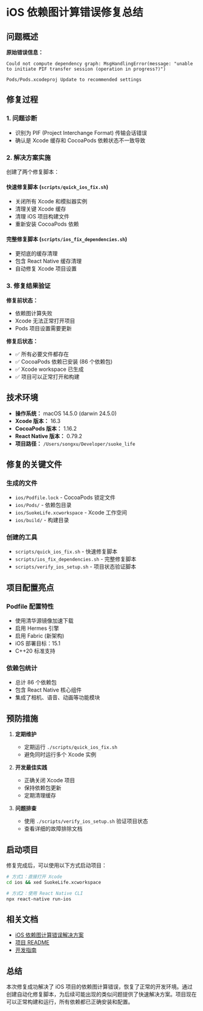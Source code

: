 # iOS 依赖图计算错误修复总结

## 问题概述

**原始错误信息：**
```
Could not compute dependency graph: MsgHandlingError(message: "unable to initiate PIF transfer session (operation in progress?)")

Pods/Pods.xcodeproj Update to recommended settings
```

## 修复过程

### 1. 问题诊断
- 识别为 PIF (Project Interchange Format) 传输会话错误
- 确认是 Xcode 缓存和 CocoaPods 依赖状态不一致导致

### 2. 解决方案实施
创建了两个修复脚本：

#### 快速修复脚本 (`scripts/quick_ios_fix.sh`)
- 关闭所有 Xcode 和模拟器实例
- 清理关键 Xcode 缓存
- 清理 iOS 项目构建文件
- 重新安装 CocoaPods 依赖

#### 完整修复脚本 (`scripts/ios_fix_dependencies.sh`)
- 更彻底的缓存清理
- 包含 React Native 缓存清理
- 自动修复 Xcode 项目设置

### 3. 修复结果验证

**修复前状态：**
- 依赖图计算失败
- Xcode 无法正常打开项目
- Pods 项目设置需要更新

**修复后状态：**
- ✅ 所有必要文件都存在
- ✅ CocoaPods 依赖已安装 (86 个依赖包)
- ✅ Xcode workspace 已生成
- ✅ 项目可以正常打开和构建

## 技术环境

- **操作系统：** macOS 14.5.0 (darwin 24.5.0)
- **Xcode 版本：** 16.3
- **CocoaPods 版本：** 1.16.2
- **React Native 版本：** 0.79.2
- **项目路径：** `/Users/songxu/Developer/suoke_life`

## 修复的关键文件

### 生成的文件
- `ios/Podfile.lock` - CocoaPods 锁定文件
- `ios/Pods/` - 依赖包目录
- `ios/SuokeLife.xcworkspace` - Xcode 工作空间
- `ios/build/` - 构建目录

### 创建的工具
- `scripts/quick_ios_fix.sh` - 快速修复脚本
- `scripts/ios_fix_dependencies.sh` - 完整修复脚本
- `scripts/verify_ios_setup.sh` - 项目状态验证脚本

## 项目配置亮点

### Podfile 配置特性
- 使用清华源镜像加速下载
- 启用 Hermes 引擎
- 启用 Fabric (新架构)
- iOS 部署目标：15.1
- C++20 标准支持

### 依赖包统计
- 总计 86 个依赖包
- 包含 React Native 核心组件
- 集成了相机、语音、动画等功能模块

## 预防措施

1. **定期维护**
   - 定期运行 `./scripts/quick_ios_fix.sh`
   - 避免同时运行多个 Xcode 实例

2. **开发最佳实践**
   - 正确关闭 Xcode 项目
   - 保持依赖包更新
   - 定期清理缓存

3. **问题排查**
   - 使用 `./scripts/verify_ios_setup.sh` 验证项目状态
   - 查看详细的故障排除文档

## 启动项目

修复完成后，可以使用以下方式启动项目：

```bash
# 方式1：直接打开 Xcode
cd ios && xed SuokeLife.xcworkspace

# 方式2：使用 React Native CLI
npx react-native run-ios
```

## 相关文档

- [iOS 依赖图计算错误解决方案](./ios-dependency-graph-error.md)
- [项目 README](../../README.md)
- [开发指南](../guides/)

## 总结

本次修复成功解决了 iOS 项目的依赖图计算错误，恢复了正常的开发环境。通过创建自动化修复脚本，为后续可能出现的类似问题提供了快速解决方案。项目现在可以正常构建和运行，所有依赖都已正确安装和配置。 